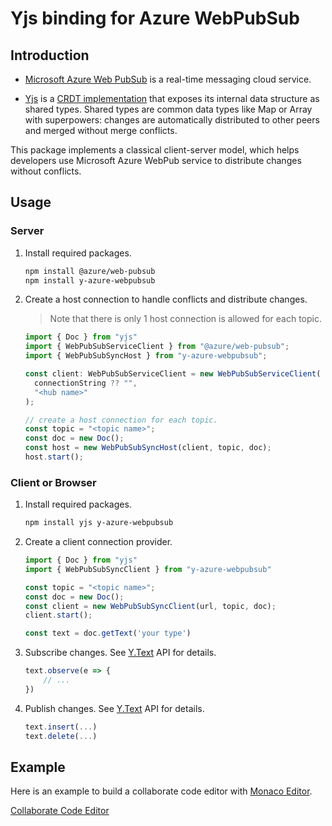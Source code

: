 # Yjs binding for Azure WebPubSub

## Introduction

- [Microsoft Azure Web PubSub](https://docs.microsoft.com/en-us/azure/azure-web-pubsub/overview) is a real-time messaging cloud service.

- [Yjs](https://github.com/yjs/yjs) is a [CRDT implementation](https://github.com/yjs/yjs#Yjs-CRDT-Algorithm) that exposes its internal data structure as shared types. Shared types are common data types like Map or Array with superpowers: changes are automatically distributed to other peers and merged without merge conflicts.

This package implements a classical client-server model, which helps developers use Microsoft Azure WebPub service to distribute changes without conflicts.

## Usage

### Server

1. Install required packages.

    ```bash
    npm install @azure/web-pubsub
    npm install y-azure-webpubsub
    ```

1. Create a host connection to handle conflicts and distribute changes.

    > Note that there is only 1 host connection is allowed for each topic.

    ```ts
    import { Doc } from "yjs"
    import { WebPubSubServiceClient } from "@azure/web-pubsub";
    import { WebPubSubSyncHost } from "y-azure-webpubsub";

    const client: WebPubSubServiceClient = new WebPubSubServiceClient(
      connectionString ?? "",
      "<hub name>"
    );

    // create a host connection for each topic.
    const topic = "<topic name>";
    const doc = new Doc();
    const host = new WebPubSubSyncHost(client, topic, doc);
    host.start();
    ```

### Client or Browser

1. Install required packages.

    ```bash
    npm install yjs y-azure-webpubsub
    ```

1. Create a client connection provider.

    ```ts
    import { Doc } from "yjs"
    import { WebPubSubSyncClient } from "y-azure-webpubsub"

    const topic = "<topic name>";
    const doc = new Doc();
    const client = new WebPubSubSyncClient(url, topic, doc);
    client.start();

    const text = doc.getText('your type')
    ```

1. Subscribe changes. See [Y.Text](https://docs.yjs.dev/api/shared-types/y.text) API for details.

    ```ts
    text.observe(e => { 
        // ... 
    })
    ```

1. Publish changes. See [Y.Text](https://docs.yjs.dev/api/shared-types/y.text) API for details.

    ```ts
    text.insert(...)
    text.delete(...)
    ```

## Example

Here is an example to build a collaborate code editor with [Monaco Editor](https://microsoft.github.io/monaco-editor/).

[Collaborate Code Editor](../../../samples/javascript/collaborate-code-editor/)